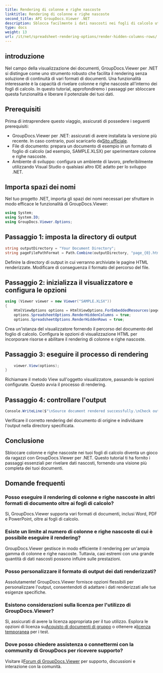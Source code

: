 ```yaml
---
title: Rendering di colonne e righe nascoste
linktitle: Rendering di colonne e righe nascoste
second_title: API GroupDocs.Viewer .NET
description: Sblocca facilmente i dati nascosti nei fogli di calcolo utilizzando GroupDocs.Viewer per .NET. Segui la nostra guida passo passo per rivelare colonne e righe nascoste.
type: docs
weight: 13
url: /it/net/spreadsheet-rendering-options/render-hidden-columns-rows/
---
```

## introduzione
Nel campo della visualizzazione dei documenti, GroupDocs.Viewer per .NET si distingue come uno strumento robusto che facilita il rendering senza soluzione di continuità di vari formati di documenti. Una funzionalità interessante è la capacità di rivelare colonne e righe nascoste all'interno dei fogli di calcolo. In questo tutorial, approfondiremo i passaggi per sbloccare questa funzionalità e liberare il potenziale dei tuoi dati.
## Prerequisiti
Prima di intraprendere questo viaggio, assicurati di possedere i seguenti prerequisiti:
- GroupDocs.Viewer per .NET: assicurati di avere installata la versione più recente. In caso contrario, puoi scaricarlo da[Sito ufficiale](https://releases.groupdocs.com/viewer/net/).
- File di documento: prepara un documento di esempio in un formato di foglio di calcolo (ad esempio, SAMPLE.XLSX) per sperimentare colonne e righe nascoste.
- Ambiente di sviluppo: configura un ambiente di lavoro, preferibilmente utilizzando Visual Studio o qualsiasi altro IDE adatto per lo sviluppo .NET.
## Importa spazi dei nomi
Nel tuo progetto .NET, importa gli spazi dei nomi necessari per sfruttare in modo efficace le funzionalità di GroupDocs.Viewer:
```csharp
using System;
using System.IO;
using GroupDocs.Viewer.Options;
```
## Passaggio 1: imposta la directory di output
```csharp
string outputDirectory = "Your Document Directory";
string pageFilePathFormat = Path.Combine(outputDirectory, "page_{0}.html");
```
Definire la directory di output in cui verranno archiviate le pagine HTML renderizzate. Modificare di conseguenza il formato del percorso del file.
## Passaggio 2: inizializza il visualizzatore e configura le opzioni
```csharp
using (Viewer viewer = new Viewer("SAMPLE.XLSX"))
{
    HtmlViewOptions options = HtmlViewOptions.ForEmbeddedResources(pageFilePathFormat);
    options.SpreadsheetOptions.RenderHiddenColumns = true;
    options.SpreadsheetOptions.RenderHiddenRows = true;
```
Crea un'istanza del visualizzatore fornendo il percorso del documento del foglio di calcolo. Configura le opzioni di visualizzazione HTML per incorporare risorse e abilitare il rendering di colonne e righe nascoste.
## Passaggio 3: eseguire il processo di rendering
```csharp
    viewer.View(options);
}
```
Richiamare il metodo View sull'oggetto visualizzatore, passando le opzioni configurate. Questo avvia il processo di rendering.
## Passaggio 4: controllare l'output
```csharp
Console.WriteLine($"\nSource document rendered successfully.\nCheck output in {outputDirectory}.");
```
Verificare il corretto rendering del documento di origine e individuare l'output nella directory specificata.
## Conclusione
Sbloccare colonne e righe nascoste nei tuoi fogli di calcolo diventa un gioco da ragazzi con GroupDocs.Viewer per .NET. Questo tutorial ti ha fornito i passaggi essenziali per rivelare dati nascosti, fornendo una visione più completa dei tuoi documenti.
## Domande frequenti
### Posso eseguire il rendering di colonne e righe nascoste in altri formati di documento oltre ai fogli di calcolo?
Sì, GroupDocs.Viewer supporta vari formati di documenti, inclusi Word, PDF e PowerPoint, oltre ai fogli di calcolo.
### Esiste un limite al numero di colonne e righe nascoste di cui è possibile eseguire il rendering?
GroupDocs.Viewer gestisce in modo efficiente il rendering per un'ampia gamma di colonne e righe nascoste. Tuttavia, casi estremi con una grande quantità di dati nascosti possono influire sulle prestazioni.
### Posso personalizzare il formato di output dei dati renderizzati?
Assolutamente! GroupDocs.Viewer fornisce opzioni flessibili per personalizzare l'output, consentendoti di adattare i dati renderizzati alle tue esigenze specifiche.
### Esistono considerazioni sulla licenza per l'utilizzo di GroupDocs.Viewer?
 Sì, assicurati di avere la licenza appropriata per il tuo utilizzo. Esplora le opzioni di licenza su[Acquisto di documenti di gruppo](https://purchase.groupdocs.com/buy) o ottenere a[licenza temporanea](https://purchase.groupdocs.com/temporary-license/) per i test.
### Dove posso chiedere assistenza o connettermi con la community di GroupDocs per ricevere supporto?
 Visitare il[Forum di GroupDocs.Viewer](https://forum.groupdocs.com/c/viewer/9) per supporto, discussioni e interazione con la comunità.